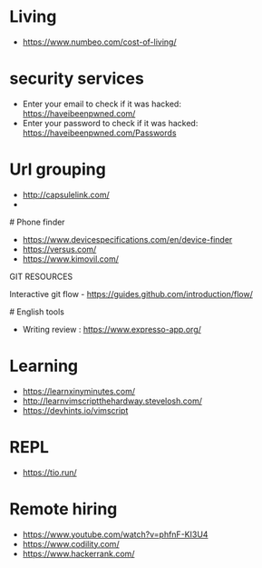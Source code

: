 # Living

* https://www.numbeo.com/cost-of-living/

# security services

* Enter your email to check if it was hacked: https://haveibeenpwned.com/
* Enter your password to check if it was hacked: https://haveibeenpwned.com/Passwords

# Url grouping

- http://capsulelink.com/
-

# Phone finder

* https://www.devicespecifications.com/en/device-finder
* https://versus.com/
* https://www.kimovil.com/

GIT RESOURCES

Interactive git flow - https://guides.github.com/introduction/flow/

# English tools

* Writing review : https://www.expresso-app.org/

# Learning

* https://learnxinyminutes.com/
* http://learnvimscriptthehardway.stevelosh.com/
* https://devhints.io/vimscript

# REPL

* https://tio.run/

# Remote hiring

* https://www.youtube.com/watch?v=phfnF-KI3U4
* https://www.codility.com/
* https://www.hackerrank.com/
